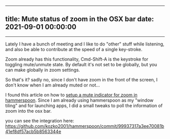 
---
title: Mute status of zoom in the OSX bar
date: 2021-09-01 00:00:00
---
---

Lately I have a bunch of meeting and I like to do "other" stuff while listening, and also be able to contribute at the speed of a single key-stroke.

Zoom already has this functionality, Cmd-Shift-A is  the keystroke for toggling mute/unmute state. By default it's not set to be globally, but you can make globally in zoom settings.

So that's it? sadly no, since I don't have zoom in the front of the screen, I don't know when I am already muted or not...

I found this article on how to [setup a mute indicator for zoom in hammerspoon](https://developer.okta.com/blog/2020/10/22/set-up-a-mute-indicator-light-for-zoom-with-hammerspoon). Since I am already using hammerspoon as my "window tiling" and for launching apps, I did a small tweaks to poll the information of zoom into the osx bar. 

you can see the integration here: https://github.com/kozko2001/hammerspoon/commit/99937317a3ee70081b41ef8df57acb5b8563344e
